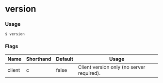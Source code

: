 # version



### Usage

`$ version`



### Flags

Name | Shorthand | Default | Usage
---- | --------- | ------- | ----- 
client | c | false | Client version only (no server required). 


